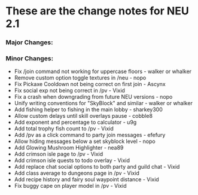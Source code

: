 # These are the change notes for NEU 2.1


### **Major Changes:**



### **Minor Changes:**

 - Fix /join command not working for uppercase floors - walker or whalker
 - Remove custom option toggle textures in /neu - nopo
 - Fix Pickaxe Cooldown not being correct on first join - Ascynx
 - Fix social exp not being correct in /pv - Vixid
 - Fix a crash when downgrading from future NEU versions - nopo
 - Unify writing conventions for "SkyBlock" and similar - walker or whalker
 - Add fishing helper to fishing in the main lobby - sharkey300
 - Allow custom delays until skill overlays pause - cobble8
 - Add exponent and percentage to calculator - u9g
 - Add total trophy fish count to /pv - Vixid
 - Add /pv as a click command to party join messages - efefury
 - Allow hiding messages below a set skyblock level - nopo
 - Add Glowing Mushroom Highlighter - nea89
 - Add crimson isle page to /pv - Vixid
 - Add crimson isle quests to todo overlay - Vixid
 - Add replace chat social options to both party and guild chat - Vixid
 - Add class average to dungeons page in /pv - Vixid
 - Add recipe history and fairy soul waypoint distance - Vixid
 - Fix buggy cape on player model in /pv - Vixid

